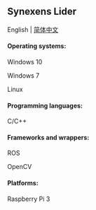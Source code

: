 ## Synexens Lider

English | [简体中文](./README.md)

#### Operating systems:
Windows 10

Windows 7

Linux

#### Programming languages:
C/C++

#### Frameworks and wrappers:
ROS

OpenCV

#### Platforms:
Raspberry Pi 3
